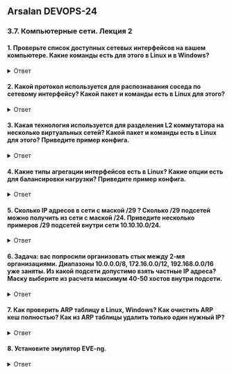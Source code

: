 ## Arsalan DEVOPS-24

### 3.7. Компьютерные сети. Лекция 2

#### 1. Проверьте список доступных сетевых интерфейсов на вашем компьютере. Какие команды есть для этого в Linux и в Windows?

<details>
<summary>Ответ</summary>

![](dir37/3.7.1.png)
![](dir37/3.7.1_2.png)
</details>

#### 2. Какой протокол используется для распознавания соседа по сетевому интерфейсу? Какой пакет и команды есть в Linux для этого?

<details>
<summary>Ответ</summary>

![](dir37/3.7.2.png)
</details>

#### 3. Какая технология используется для разделения L2 коммутатора на несколько виртуальных сетей? Какой пакет и команды есть в Linux для этого? Приведите пример конфига.

<details>
<summary>Ответ</summary>

`VLAN (Virtual Local Area Network) - технология для создания логических сетей.`

![](dir37/3.7.3.png)
![](dir37/3.7.3_2.png)

</details>

#### 4. Какие типы агрегации интерфейсов есть в Linux? Какие опции есть для балансировки нагрузки? Приведите пример конфига.

<details>
<summary>Ответ</summary>

```
mode=0 (balance-rr) - Этот режим используется по-умолчанию, если в настройках не указано другое. balance-rr обеспечивает балансировку нагрузки и отказоустойчивость. В данном режиме пакеты отправляются "по кругу" от первого интерфейса к последнему и сначала. Если выходит из строя один из интерфейсов, пакеты отправляются на остальные оставшиеся.При подключении портов к разным коммутаторам, требует их настройки.
mode=1 (active-backup) - При active-backup один интерфейс работает в активном режиме, остальные в ожидающем. Если активный падает, управление передается одному из ожидающих. Не требует поддержки данной функциональности от коммутатора.
mode=2 (balance-xor) - Передача пакетов распределяется между объединенными интерфейсами по формуле ((MAC-адрес источника) XOR (MAC-адрес получателя)) % число интерфейсов. Один и тот же интерфейс работает с определённым получателем. Режим даёт балансировку нагрузки и отказоустойчивость.
mode=3 (broadcast) - Происходит передача во все объединенные интерфейсы, обеспечивая отказоустойчивость.
mode=4 (802.3ad) - Это динамическое объединение портов. В данном режиме можно получить значительное увеличение пропускной способности как входящего так и исходящего трафика, используя все объединенные интерфейсы. Требует поддержки режима от коммутатора, а так же (иногда) дополнительную настройку коммутатора.
mode=5 (balance-tlb) - Адаптивная балансировка нагрузки. При balance-tlb входящий трафик получается только активным интерфейсом, исходящий - распределяется в зависимости от текущей загрузки каждого интерфейса. Обеспечивается отказоустойчивость и распределение нагрузки исходящего трафика. Не требует специальной поддержки коммутатора.
mode=6 (balance-alb) - Адаптивная балансировка нагрузки (более совершенная). Обеспечивает балансировку нагрузки как исходящего, так и входящего трафика. Не требует специальной поддержки коммутатором, но требует возможности изменять MAC-адрес устройства.

```
![](dir37/3.7.4.png)

</details>

#### 5. Сколько IP адресов в сети с маской /29 ? Сколько /29 подсетей можно получить из сети с маской /24. Приведите несколько примеров /29 подсетей внутри сети 10.10.10.0/24.

<details>
<summary>Ответ</summary>

```
При маске /29 получится 8 адресов, используется только 6.
Сеть 10.10.10.0/24 можно разбить на 32 подсетей с маской /29. Примеры ниже.
```
![](dir37/3.7.5.png)

</details>

#### 6. Задача: вас попросили организовать стык между 2-мя организациями. Диапазоны 10.0.0.0/8, 172.16.0.0/12, 192.168.0.0/16 уже заняты. Из какой подсети допустимо взять частные IP адреса? Маску выберите из расчета максимум 40-50 хостов внутри подсети.

<details>
<summary>Ответ</summary>

``` 
Возьму из этой сети 100.64.0.0/10. Использую следующую подсеть 100.64.0.0/26 на выходе будет 62 ip адреса для использования. 
```
![](dir37/3.7.6.png)
</details>

#### 7. Как проверить ARP таблицу в Linux, Windows? Как очистить ARP кеш полностью? Как из ARP таблицы удалить только один нужный IP?

<details>
<summary>Ответ</summary>

![](dir37/3.7.7_1.png)
![](dir37/3.7.7_2.png)
</details>

#### 8. Установите эмулятор EVE-ng.

<details>
<summary>Ответ</summary>

``` 
Развернул эмулятор в демилитаризованной зоне(ДМЗ) ЦОДа. Прикрутил доменное имя evelab.burdc.ru во внутренем днс сервере. 
В будушем пригодится. Настройки образа ubuntu ниже. 
```
![](dir37/3.7.8_1.png)
![](dir37/3.7.8_2.png)
![](dir37/3.7.8_3.png)

`Тест на отказоустойчивость, с имитируем отрыв одного линка`

![](dir37/3.7.8_4.png)
![](dir37/3.7.8_5.png)

`Отказоустойчивость отработала`

</details>
